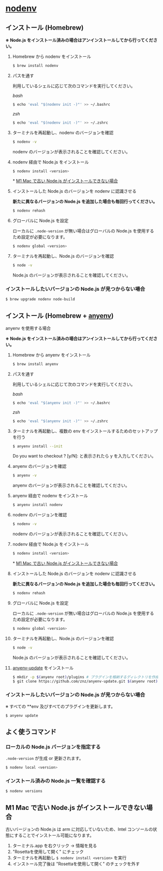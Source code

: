 # [nodenv](https://github.com/nodenv/nodenv)

## インストール (Homebrew)

**※ Node.js をインストール済みの場合はアンインストールしてから行ってください。**

1. Homebrew から nodenv をインストール

   ```sh
   $ brew install nodenv
   ```

2. パスを通す

   利用しているシェルに応じて次のコマンドを実行してください。

   _bash_

   ```sh
   $ echo 'eval "$(nodenv init -)"' >> ~/.bashrc
   ```

   _zsh_

   ```sh
   $ echo 'eval "$(nodenv init -)"' >> ~/.zshrc
   ```

3. ターミナルを再起動し、nodenv のバージョンを確認

   ```sh
   $ nodenv -v
   ```

   nodenv のバージョンが表示されることを確認してください。

4. nodenv 経由で Node.js をインストール

   ```sh
   $ nodenv install <version>
   ```

   \* [M1 Mac で古い Node.js がインストールできない場合](#m1-mac-で古い-nodejs-がインストールできない場合)

5. インストールした Node.js のバージョンを nodenv に認識させる

   **新たに異なるバージョンの Node.js を追加した場合も毎回行ってください。**

   ```sh
   $ nodenv rehash
   ```

6. グローバルに Node.js を設定

   ローカルに `.node-version` が無い場合はグローバルの Node.js を使用するため設定が必要になります。

   ```sh
   $ nodenv global <version>
   ```

7. ターミナルを再起動し、Node.js のバージョンを確認

   ```sh
   $ node -v
   ```

   Node.js のバージョンが表示されることを確認してください。

### インストールしたいバージョンの Node.js が見つからない場合

```sh
$ brew upgrade nodenv node-build
```

## インストール (Homebrew + [anyenv](https://github.com/anyenv/anyenv))

anyenv を使用する場合

**※ Node.js をインストール済みの場合はアンインストールしてから行ってください。**

1. Homebrew から anyenv をインストール

   ```sh
   $ brew install anyenv
   ```

2. パスを通す

   利用しているシェルに応じて次のコマンドを実行してください。

   _bash_

   ```sh
   $ echo 'eval "$(anyenv init -)"' >> ~/.bashrc
   ```

   _zsh_

   ```sh
   $ echo 'eval "$(anyenv init -)"' >> ~/.zshrc
   ```

3. ターミナルを再起動し、複数の env をインストールするためのセットアップを行う

   ```sh
   $ anyenv install --init
   ```

   Do you want to checkout ? [y/N]: と表示されたら y を入力してください。

4. anyenv のバージョンを確認

   ```sh
   $ anyenv -v
   ```

   anyenv のバージョンが表示されることを確認してください。

5. anyenv 経由で nodenv をインストール

   ```sh
   $ anyenv install nodenv
   ```

6. nodenv のバージョンを確認

   ```sh
   $ nodenv -v
   ```

   nodenv のバージョンが表示されることを確認してください。

7. nodenv 経由で Node.js をインストール

   ```sh
   $ nodenv install <version>
   ```

   \* [M1 Mac で古い Node.js がインストールできない場合](#m1-mac-で古い-nodejs-がインストールできない場合)

8. インストールした Node.js のバージョンを nodenv に認識させる

   **新たに異なるバージョンの Node.js を追加した場合も毎回行ってください。**

   ```sh
   $ nodenv rehash
   ```

9. グローバルに Node.js を設定

   ローカルに `.node-version` が無い場合はグローバルの Node.js を使用するため設定が必要になります。

   ```sh
   $ nodenv global <version>
   ```

10. ターミナルを再起動し、Node.js のバージョンを確認

    ```sh
    $ node -v
    ```

    Node.js のバージョンが表示されることを確認してください。

11. [anyenv-update](https://github.com/znz/anyenv-update) をインストール
    ```sh
    $ mkdir -p $(anyenv root)/plugins # プラグインを格納するディレクトリを作成
    $ git clone https://github.com/znz/anyenv-update.git $(anyenv root)/plugins/anyenv-update # インストール実行
    ```

### インストールしたいバージョンの Node.js が見つからない場合

※ すべての \*\*env 及びすべてのプラグインを更新します。

```sh
$ anyenv update
```

## よく使うコマンド

### ローカルの Node.js バージョンを指定する

`.node-version` が生成 or 更新されます。

```sh
$ nodenv local <version>
```

### インストール済みの Node.js 一覧を確認する

```sh
$ nodenv versions
```

## M1 Mac で古い Node.js がインストールできない場合

古いバージョンの Node.js は arm に対応していないため、Intel コンソールの状態にすることでインストール可能になります。

1. ターミナル.app を右クリック → 情報を見る
2. <!-- prettier-ignore -->"Rosettaを使用して開く" にチェック
3. ターミナルを再起動し `$ nodenv install <version>` を実行
4. <!-- prettier-ignore -->インストール完了後は "Rosettaを使用して開く" のチェックを外す
